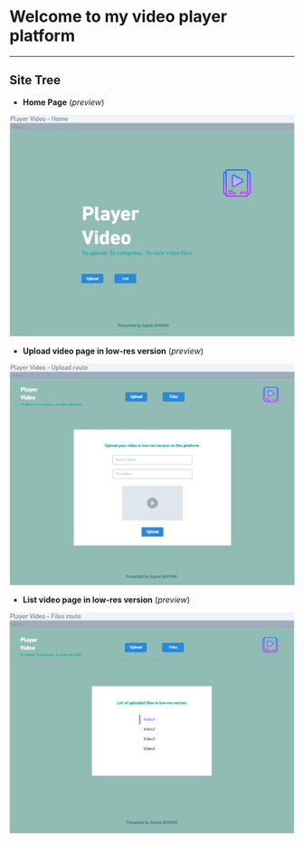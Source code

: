 # Welcome to my video player platform
---

## Site Tree

- **Home Page** (*preview*) 
  
<img src="./client/public/img/Preview%20-%20HomePage.png">  

- **Upload video page in low-res version**  (*preview*) 

<img src="./client/public/img/Preview%20-%20UploadRoute.png">


- **List video page in low-res version** (*preview*)

<img src="./client/public/img/Preview%20-%20FilesRoute.png">